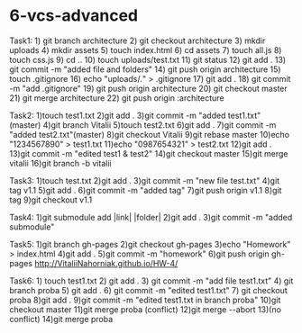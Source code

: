 # 6-vcs-advanced

Task1:  1) git branch architecture
	2) git checkout architecture
	3) mkdir uploads
	4) mkdir assets
	5) touch index.html
	6) cd assets
	7) touch all.js
	8) touch css.js
	9) cd ..
	10) touch uploads/test.txt
	11) git status
	12) git add .
	13) git commit -m "added file and folders"
	14) git push origin architecture
	15) touch .gitignore
	16) echo "uploads/*.*" > .gitignore
	17) git add .
	18) git commit -m "add .gitignore"
	19) git push origin architecture
	20) git checkout master
	21) git merge architecture
	22) git push origin :architecture

Task2:  1)touch test1.txt
	2)git add .
	3)git commit -m "added test1.txt" (master)
	4)git branch Vitalii
	5)touch test2.txt
	6)git add .
	7)git commit -m "added test2.txt"(master)
	8)git checkout Vitalii
	9)git rebase master
	10)echo "1234567890" > test1.txt
	11)echo "0987654321" > test2.txt
	12)git add .
	13)git commit -m "edited test1 & test2"
	14)git checkout master
	15)git merge vitalii
	16)git branch -b vitalii

Task3:  1)touch test.txt
	2)git add .
	3)git commit -m "new file test.txt"
	4)git tag v1.1
	5)git add .
	6)git commit -m "added tag"
	7)git push origin v1.1 
	8)git tag
	9)git checkout v1.1

Task4:  1)git submodule add |link| |folder|
	2)git add .
	3)git commit -m "added submodule"
	
Task5:  1)git branch gh-pages
	2)git checkout gh-pages
	3)echo "Homework" > index.html
	4)git add .
	5)git commit -m "homework"
	6)git push origin gh-pages
	http://VitaliiNahorniak.github.io/HW-4/

Task6:  1) touch test1.txt
	2) git add .
	3) git commit -m "add file test1.txt"
	4) git branch proba
	5) git add .
	6) git commit -m "edited test1.txt"
	7) git checkout proba
	8)git add .
	9)git commit -m "edited test1.txt in branch proba"
	10)git checkout master
	11)git merge proba (conflict)
	12)git merge --abort
	13)(no conflict)
	14)git merge proba